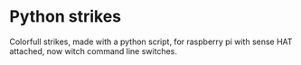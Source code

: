 # Python strikes
Colorfull strikes, made with a python script, for raspberry pi with sense HAT attached, now witch command line switches.
